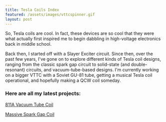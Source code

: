 ```yaml
---
title: Tesla Coils Index
featured: /assets/images/vttcspinner.gif
layout: post
---
```


<p>So, Tesla coils are cool. In fact, these devices are so cool that they were what actually first inspired me
to begin dabbling in high-voltage electronics back in middle school.</p>

<p>Back then, I started off with a Slayer Exciter circuit. Since then, over the past few years, I've gone on to
explore different kinds of Tesla coil designs, ranging from the classic spark gap circuit to solid-state (and double-
  resonant) circuits, and vacuum-tube-based designs. I'm currently working on a bigger VTTC with a Soviet GU-81 tube,
  getting a musical Tesla coil operational, and hopefully making a QCW coil someday.</p>

<p></p>

<h3>Here are all my latest projects:</h3>

<p></p>

<a href="https://ctychen.github.io/2019/11/19/vttc.html">811A Vacuum Tube Coil</a>

<p></p>

<a href="https://ctychen.github.io/2019/11/19/vttc.html">Massive Spark Gap Coil</a>

<p></p>

